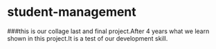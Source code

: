 # student-management
###this is our collage last and final project.After 4 years what we learn shown in this project.It is a test of our development skill.
